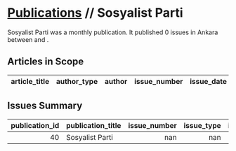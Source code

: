 # [Publications](firstlevel_publications.md) // Sosyalist Parti

Sosyalist Parti was a monthly publication. It published 0 issues in Ankara between  and .

## Articles in Scope

| article_title   | author_type   | author   | issue_number   | issue_date   | pages   |
|-----------------|---------------|----------|----------------|--------------|---------|

## Issues Summary

|   publication_id | publication_title   |   issue_number |   issue_type |   issue_year |   issue_month |   issue_day |   printing_house_name |
|-----------------:|:--------------------|---------------:|-------------:|-------------:|--------------:|------------:|----------------------:|
|               40 | Sosyalist Parti     |            nan |          nan |          nan |           nan |         nan |                   nan |